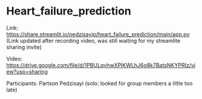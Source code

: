 # Heart_failure_prediction

Link: https://share.streamlit.io/pedzisayip/heart_failure_prediction/main/app.py  (Link updated after recording video, was still waiting for my streamlite sharing invite)

Video: https://drive.google.com/file/d/1PBULqvhwXPlKWLhJ6g8k7BatsNKYPRIz/view?usp=sharing

Participants: Partson Pedzisayi (solo: looked for group members a little too late)


